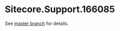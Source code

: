 # Sitecore.Support.166085

See [master branch](https://github.com/sitecoresupport/Sitecore.Support.166085) for details.